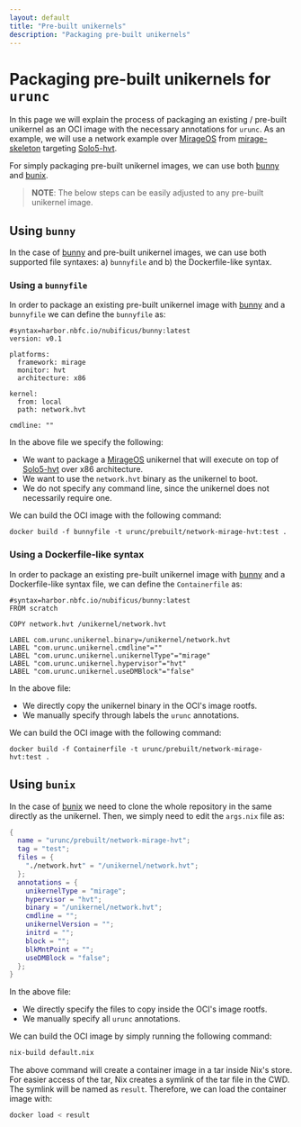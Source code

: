 ```yaml
---
layout: default
title: "Pre-built unikernels"
description: "Packaging pre-built unikernels"
---
```


# Packaging pre-built unikernels for `urunc`

In this page we will explain the process of packaging an existing / pre-built
unikernel as an OCI image with the necessary annotations for `urunc`. As an
example, we will use a network example over
[MirageOS](https://github.com/mirage) from
[mirage-skeleton](https://github.com/mirage/mirage-skeleton/tree/main/device-usage/network)
targeting [Solo5-hvt](https://github.com/Solo5/solo5).

For simply packaging pre-built unikernel images, we can use both
[bunny](https://github.com/nubificus/bunny) and
[bunix](https://github.com/nubificus/bunix).

> **NOTE**: The below steps can be easily adjusted to any pre-built unikernel image.

## Using `bunny`

In the case of [bunny](https://github.com/nubificus/bunny) and pre-built
unikernel images, we can use both supported file syntaxes: a) `bunnyfile` and
b) the Dockerfile-like syntax.

### Using a `bunnyfile`

In order to package an existing pre-built unikernel image with [bunny](https://github.com/nubificus/bunny) and a
`bunnyfile` we can define the `bunnyfile` as:

```
#syntax=harbor.nbfc.io/nubificus/bunny:latest
version: v0.1

platforms:
  framework: mirage
  monitor: hvt
  architecture: x86

kernel:
  from: local
  path: network.hvt

cmdline: ""
```

In the above file we specify the following:

- We want to package a [MirageOS](https://github.com/mirage) unikernel that
  will execute on top of [Solo5-hvt](https://github.com/Solo5/solo5) over x86
  architecture.
- We want to use the `network.hvt` binary as the unikernel to boot.
- We do not specify any command line, since the unikernel does not necessarily require one.

We can build the OCI image with the following command:

```
docker build -f bunnyfile -t urunc/prebuilt/network-mirage-hvt:test .
```

### Using a Dockerfile-like syntax

In order to package an existing pre-built unikernel image with
[bunny](https://github.com/nubificus/bunny) and a Dockerfile-like syntax file,
we can define the `Containerfile` as:

```
#syntax=harbor.nbfc.io/nubificus/bunny:latest
FROM scratch

COPY network.hvt /unikernel/network.hvt

LABEL com.urunc.unikernel.binary=/unikernel/network.hvt
LABEL "com.urunc.unikernel.cmdline"=""
LABEL "com.urunc.unikernel.unikernelType"="mirage"
LABEL "com.urunc.unikernel.hypervisor"="hvt"
LABEL "com.urunc.unikernel.useDMBlock"="false"
```

In the above file:

- We directly copy the unikernel binary in the OCI's image rootfs.
- We manually specify through labels the `urunc` annotations.

We can build the OCI image with the following command:

```
docker build -f Containerfile -t urunc/prebuilt/network-mirage-hvt:test .
```

## Using `bunix`

In the case of [bunix](https://github.com/nubificus/bunix) we need to clone the whole
repository in the same directly as the
unikernel. Then, we simply need to edit the `args.nix` file as:

```Nix
{
  name = "urunc/prebuilt/network-mirage-hvt";
  tag = "test";
  files = {
    "./network.hvt" = "/unikernel/network.hvt";
  };
  annotations = {
    unikernelType = "mirage";
    hypervisor = "hvt";
    binary = "/unikernel/network.hvt";
    cmdline = "";
    unikernelVersion = "";
    initrd = "";
    block = "";
    blkMntPoint = "";
    useDMBlock = "false";
  };
}
```

In the above file:

- We directly specify the files to copy inside the OCI's image rootfs.
- We manually specify all `urunc` annotations.

We can build the OCI image by simply running the following command:

```bash
nix-build default.nix
```

The above command will create a container image in a tar inside Nix's store. For
easier access of the tar, Nix creates a symlink of the tar file in the CWD. The
symlink will be named as `result`. Therefore, we can load the container image with:

```bash
docker load < result
```
